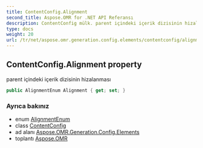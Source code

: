 ```yaml
---
title: ContentConfig.Alignment
second_title: Aspose.OMR for .NET API Referansı
description: ContentConfig mülk. parent içindeki içerik dizisinin hizalanması
type: docs
weight: 20
url: /tr/net/aspose.omr.generation.config.elements/contentconfig/alignment/
---
```

## ContentConfig.Alignment property

parent içindeki içerik dizisinin hizalanması

```csharp
public AlignmentEnum Alignment { get; set; }
```

### Ayrıca bakınız

* enum [AlignmentEnum](../../../aspose.omr.generation.config.enums/alignmentenum/)
* class [ContentConfig](../)
* ad alanı [Aspose.OMR.Generation.Config.Elements](../../contentconfig/)
* toplantı [Aspose.OMR](../../../)


